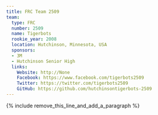 ```yaml
---
title: FRC Team 2509
team:
  type: FRC
  number: 2509
  name: Tigerbots
  rookie_year: 2008
  location: Hutchinson, Minnesota, USA
  sponsors:
  - 3M
  - Hutchinson Senior High
  links:
    Website: http://None
    Facebook: https://www.facebook.com/tigerbots2509
    Twitter: https://twitter.com/tigerbots2509
    GitHub: https://github.com/hutchinsontigerbots-2509
---
```


{% include remove_this_line_and_add_a_paragraph %}